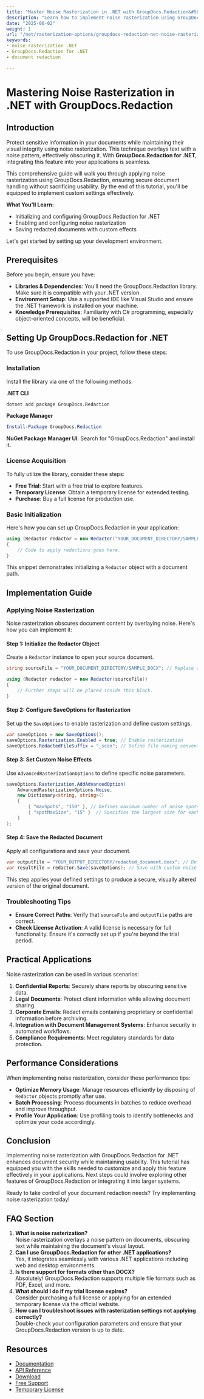 ```yaml
---
title: "Master Noise Rasterization in .NET with GroupDocs.Redaction&#58; A Comprehensive Guide"
description: "Learn how to implement noise rasterization using GroupDocs.Redaction for .NET to secure documents without losing visual integrity. Follow this step-by-step guide."
date: "2025-06-02"
weight: 1
url: "/net/rasterization-options/groupdocs-redaction-net-noise-rasterization-guide/"
keywords:
- noise rasterization .NET
- GroupDocs.Redaction for .NET
- document redaction

---
```



# Mastering Noise Rasterization in .NET with GroupDocs.Redaction

## Introduction

Protect sensitive information in your documents while maintaining their visual integrity using noise rasterization. This technique overlays text with a noise pattern, effectively obscuring it. With **GroupDocs.Redaction for .NET**, integrating this feature into your applications is seamless.

This comprehensive guide will walk you through applying noise rasterization using GroupDocs.Redaction, ensuring secure document handling without sacrificing usability. By the end of this tutorial, you'll be equipped to implement custom settings effectively.

**What You'll Learn:**
- Initializing and configuring GroupDocs.Redaction for .NET
- Enabling and configuring noise rasterization
- Saving redacted documents with custom effects

Let's get started by setting up your development environment.

## Prerequisites

Before you begin, ensure you have:

- **Libraries & Dependencies**: You'll need the GroupDocs.Redaction library. Make sure it is compatible with your .NET version.
- **Environment Setup**: Use a supported IDE like Visual Studio and ensure the .NET framework is installed on your machine.
- **Knowledge Prerequisites**: Familiarity with C# programming, especially object-oriented concepts, will be beneficial.

## Setting Up GroupDocs.Redaction for .NET

To use GroupDocs.Redaction in your project, follow these steps:

### Installation

Install the library via one of the following methods:

**.NET CLI**
```bash
dotnet add package GroupDocs.Redaction
```

**Package Manager**
```powershell
Install-Package GroupDocs.Redaction
```

**NuGet Package Manager UI**: Search for "GroupDocs.Redaction" and install it.

### License Acquisition

To fully utilize the library, consider these steps:
- **Free Trial**: Start with a free trial to explore features.
- **Temporary License**: Obtain a temporary license for extended testing.
- **Purchase**: Buy a full license for production use.

### Basic Initialization

Here's how you can set up GroupDocs.Redaction in your application:
```csharp
using (Redactor redactor = new Redactor("YOUR_DOCUMENT_DIRECTORY/SAMPLE_DOCX"))
{
    // Code to apply redactions goes here.
}
```
This snippet demonstrates initializing a `Redactor` object with a document path.

## Implementation Guide

### Applying Noise Rasterization

Noise rasterization obscures document content by overlaying noise. Here's how you can implement it:

#### Step 1: Initialize the Redactor Object
Create a `Redactor` instance to open your source document.
```csharp
string sourceFile = "YOUR_DOCUMENT_DIRECTORY/SAMPLE_DOCX"; // Replace with your document path

using (Redactor redactor = new Redactor(sourceFile))
{
    // Further steps will be placed inside this block.
}
```

#### Step 2: Configure SaveOptions for Rasterization
Set up the `SaveOptions` to enable rasterization and define custom settings.
```csharp
var saveOptions = new SaveOptions();
saveOptions.Rasterization.Enabled = true; // Enable rasterization
saveOptions.RedactedFileSuffix = "_scan"; // Define file naming convention for redacted documents
```

#### Step 3: Set Custom Noise Effects
Use `AdvancedRasterizationOptions` to define specific noise parameters.
```csharp
saveOptions.Rasterization.AddAdvancedOption(
    AdvancedRasterizationOptions.Noise, 
    new Dictionary<string, string>()
    {
        { "maxSpots", "150" }, // Defines maximum number of noise spots
        { "spotMaxSize", "15" }  // Specifies the largest size for each spot
    }
);
```

#### Step 4: Save the Redacted Document
Apply all configurations and save your document.
```csharp
var outputFile = "YOUR_OUTPUT_DIRECTORY/redacted_document.docx"; // Define output file path
var resultFile = redactor.Save(saveOptions); // Save with custom noise rasterization
```
This step applies your defined settings to produce a secure, visually altered version of the original document.

### Troubleshooting Tips
- **Ensure Correct Paths**: Verify that `sourceFile` and `outputFile` paths are correct.
- **Check License Activation**: A valid license is necessary for full functionality. Ensure it's correctly set up if you're beyond the trial period.

## Practical Applications

Noise rasterization can be used in various scenarios:
1. **Confidential Reports**: Securely share reports by obscuring sensitive data.
2. **Legal Documents**: Protect client information while allowing document sharing.
3. **Corporate Emails**: Redact emails containing proprietary or confidential information before archiving.
4. **Integration with Document Management Systems**: Enhance security in automated workflows.
5. **Compliance Requirements**: Meet regulatory standards for data protection.

## Performance Considerations

When implementing noise rasterization, consider these performance tips:
- **Optimize Memory Usage**: Manage resources efficiently by disposing of `Redactor` objects promptly after use.
- **Batch Processing**: Process documents in batches to reduce overhead and improve throughput.
- **Profile Your Application**: Use profiling tools to identify bottlenecks and optimize your code accordingly.

## Conclusion

Implementing noise rasterization with GroupDocs.Redaction for .NET enhances document security while maintaining usability. This tutorial has equipped you with the skills needed to customize and apply this feature effectively in your applications. Next steps could involve exploring other features of GroupDocs.Redaction or integrating it into larger systems.

Ready to take control of your document redaction needs? Try implementing noise rasterization today!

## FAQ Section

1. **What is noise rasterization?**  
   Noise rasterization overlays a noise pattern on documents, obscuring text while maintaining the document's visual layout.
2. **Can I use GroupDocs.Redaction for other .NET applications?**  
   Yes, it integrates seamlessly with various .NET applications including web and desktop environments.
3. **Is there support for formats other than DOCX?**  
   Absolutely! GroupDocs.Redaction supports multiple file formats such as PDF, Excel, and more.
4. **What should I do if my trial license expires?**  
   Consider purchasing a full license or applying for an extended temporary license via the official website.
5. **How can I troubleshoot issues with rasterization settings not applying correctly?**  
   Double-check your configuration parameters and ensure that your GroupDocs.Redaction version is up to date.

## Resources
- [Documentation](https://docs.groupdocs.com/redaction/net/)
- [API Reference](https://reference.groupdocs.com/redaction/net)
- [Download](https://releases.groupdocs.com/redaction/net/)
- [Free Support](https://forum.groupdocs.com/c/redaction/33)
- [Temporary License](https://purchase.groupdocs.com/temporary-license/)
